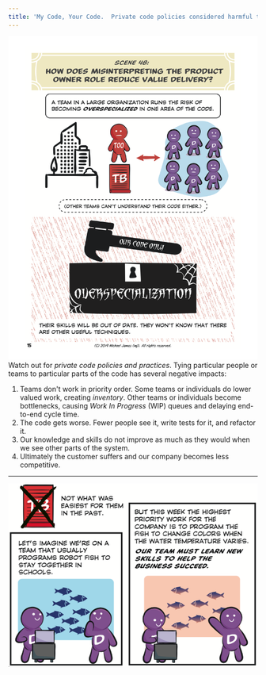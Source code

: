 ```yaml
---
title: 'My Code, Your Code.  Private code policies considered harmful to agility.'
---
```

![Private code policies](../images/page-15.png)
Watch out for *private code policies and practices*.  Tying particular people or teams to particular parts of the code has several negative impacts:

1. Teams don't work in priority order.  Some teams or individuals do lower valued work, creating *inventory*.  Other teams or individuals become bottlenecks, causing *Work In Progress* (WIP) queues and delaying end-to-end cycle time.
2. The code gets worse.  Fewer people see it, write tests for it, and refactor it.
3. Our knowledge and skills do not improve as much as they would when we see other parts of the system.
4. Ultimately the customer suffers and our company becomes less competitive.

* * *

![Learn new skills](../images/learn-new-skills.png)
